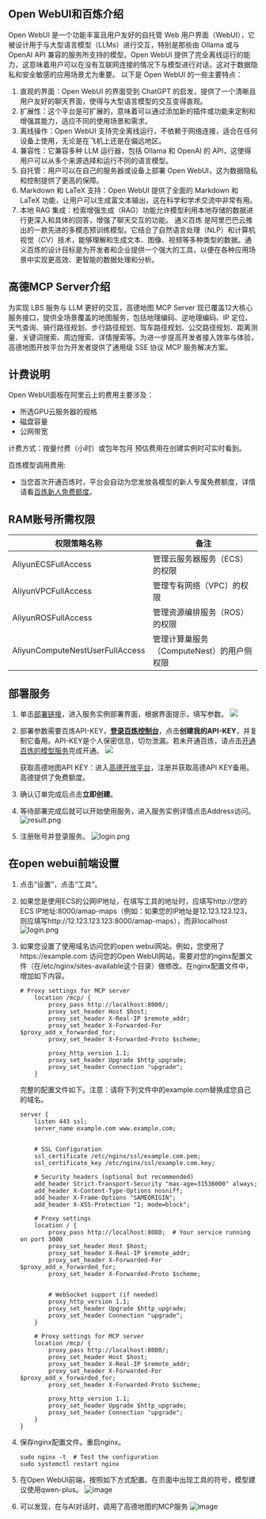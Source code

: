 ## Open WebUI和百炼介绍

Open WebUI 是一个功能丰富且用户友好的自托管 Web 用户界面（WebUI），它被设计用于与大型语言模型（LLMs）进行交互，特别是那些由 Ollama 或与 OpenAI API 兼容的服务所支持的模型。Open WebUI 提供了完全离线运行的能力，这意味着用户可以在没有互联网连接的情况下与模型进行对话，这对于数据隐私和安全敏感的应用场景尤为重要。
以下是 Open WebUI 的一些主要特点：
1. 直观的界面：Open WebUI 的界面受到 ChatGPT 的启发，提供了一个清晰且用户友好的聊天界面，使得与大型语言模型的交互变得直观。
2. 扩展性：这个平台是可扩展的，意味着可以通过添加新的插件或功能来定制和增强其能力，适应不同的使用场景和需求。
3. 离线操作：Open WebUI 支持完全离线运行，不依赖于网络连接，适合在任何设备上使用，无论是在飞机上还是在偏远地区。
4. 兼容性：它兼容多种 LLM 运行器，包括 Ollama 和 OpenAI 的 API，这使得用户可以从多个来源选择和运行不同的语言模型。
5. 自托管：用户可以在自己的服务器或设备上部署 Open WebUI，这为数据隐私和控制提供了更高的保障。
6. Markdown 和 LaTeX 支持：Open WebUI 提供了全面的 Markdown 和 LaTeX 功能，让用户可以生成富文本输出，这在科学和学术交流中非常有用。
7. 本地 RAG 集成：检索增强生成（RAG）功能允许模型利用本地存储的数据进行更深入和具体的回答，增强了聊天交互的功能。
通义百炼 是阿里巴巴云推出的一款先进的多模态预训练模型。它结合了自然语言处理（NLP）和计算机视觉（CV）技术，能够理解和生成文本、图像、视频等多种类型的数据。通义百炼的设计目标是为开发者和企业提供一个强大的工具，以便在各种应用场景中实现更高效、更智能的数据处理和分析。

## 高德MCP Server介绍
为实现 LBS 服务与 LLM 更好的交互，高德地图 MCP Server 现已覆盖12大核心服务接口，提供全场景覆盖的地图服务，包括地理编码、逆地理编码、IP 定位、天气查询、骑行路径规划、步行路径规划、驾车路径规划、公交路径规划、距离测量、关键词搜索、周边搜索、详情搜索等。为进一步提高开发者接入效率与体验，高德地图开放平台为开发者提供了通用级 SSE 协议 MCP 服务解决方案。


## 计费说明
Open WebUI面板在阿里云上的费用主要涉及：
* 所选GPU云服务器的规格
* 磁盘容量
* 公网带宽

计费方式：按量付费（小时）或包年包月
预估费用在创建实例时可实时看到。

百炼模型调用费用:
* 当您首次开通百炼时，平台会自动为您发放各模型的新人专属免费额度，详情请看[百炼新人免费额度](https://help.aliyun.com/zh/model-studio/new-free-quota?spm=a2c4g.11186623.help-menu-2400256.d_4_1.6dea55efFQCijR#view-quota)。

## RAM账号所需权限

| 权限策略名称                          | 备注                     |
|---------------------------------|------------------------|
| AliyunECSFullAccess             | 管理云服务器服务（ECS）的权限       |
| AliyunVPCFullAccess             | 管理专有网络（VPC）的权限         |
| AliyunROSFullAccess             | 管理资源编排服务（ROS）的权限       |
| AliyunComputeNestUserFullAccess | 管理计算巢服务（ComputeNest）的用户侧权限 |


## 部署服务

1. 单击[部署链接](https://computenest.console.aliyun.com/service/palworld/deploy?ServiceId=service-c0552c20597a4c62b168)，进入服务实例部署界面，根据界面提示，填写参数。
    ![](deploy_1.jpg)
2. 部署参数需要百炼API-KEY，**[登录百炼控制台](https://bailian.console.aliyun.com/?spm=5176.24779694.0.0.27304d22k6ajsz&tab=model#/api-key)**，点击**创建我的API-KEY**，并复制它备用。API-KEY是个人保密信息，切勿泄漏。若未开通百炼，请点击[开通百炼的模型服务](https://help.aliyun.com/zh/model-studio/getting-started/first-api-call-to-qwen?spm=a2c4g.11186623.help-menu-2400256.d_0_1_0.5a06b0a8lg5WY2#5058e161041ps)完成开通。
    ![](bailian.jpg)

    获取高德地图API KEY：进入[高德开放平台](https://lbs.amap.com/)，注册并获取高德API KEY备用。高德提供了免费额度。

3. 确认订单完成后点击**立即创建**。
4. 等待部署完成后就可以开始使用服务，进入服务实例详情点击Address访问。
    ![result.png](result.png)

5. 注册账号并登录服务。
    ![login.png](login.jpg)


## 在open webui前端设置
1. 点击“设置”，点击“工具”。
2. 如果您是使用ECS的公网IP地址，在填写工具的地址时，应填写http://您的ECS IP地址:8000/amap-maps（例如：如果您的IP地址是12.123.123.123，则应填写http://12.123.123.123:8000/amap-maps），而非localhost
    ![login.png](deploy_4.png)

3. 如果您设置了使用域名访问您的open webui网站。例如，您使用了https://example.com 访问您的Open WebUI网站，需要对您的nginx配置文件（在/etc/nginx/sites-available这个目录）做修改。在nginx配置文件中，增加如下内容。

    ```text
    # Proxy settings for MCP server
        location /mcp/ {
            proxy_pass http://localhost:8000/;
            proxy_set_header Host $host;
            proxy_set_header X-Real-IP $remote_addr;
            proxy_set_header X-Forwarded-For $proxy_add_x_forwarded_for;
            proxy_set_header X-Forwarded-Proto $scheme;
    
            proxy_http_version 1.1;
            proxy_set_header Upgrade $http_upgrade;
            proxy_set_header Connection "upgrade";
        }
    ```
    
    完整的配置文件如下。注意：请将下列文件中的example.com替换成您自己的域名。
    ```text
    server {
        listen 443 ssl;
        server_name example.com www.example.com;
    
    
        # SSL Configuration
        ssl_certificate /etc/nginx/ssl/example.com.pem;
        ssl_certificate_key /etc/nginx/ssl/example.com.key;
          
        # Security headers (optional but recommended)
        add_header Strict-Transport-Security "max-age=31536000" always;
        add_header X-Content-Type-Options nosniff;
        add_header X-Frame-Options "SAMEORIGIN";
        add_header X-XSS-Protection "1; mode=block";
    
        # Proxy settings
        location / {
            proxy_pass http://localhost:8080;  # Your service running on port 3000
            proxy_set_header Host $host;
            proxy_set_header X-Real-IP $remote_addr;
            proxy_set_header X-Forwarded-For $proxy_add_x_forwarded_for;
            proxy_set_header X-Forwarded-Proto $scheme;
    
    
            # WebSocket support (if needed)
            proxy_http_version 1.1;
            proxy_set_header Upgrade $http_upgrade;
            proxy_set_header Connection "upgrade";
        }
    
        # Proxy settings for MCP server
        location /mcp/ {
            proxy_pass http://localhost:8000/;
            proxy_set_header Host $host;
            proxy_set_header X-Real-IP $remote_addr;
            proxy_set_header X-Forwarded-For $proxy_add_x_forwarded_for;
            proxy_set_header X-Forwarded-Proto $scheme;
    
            proxy_http_version 1.1;
            proxy_set_header Upgrade $http_upgrade;
            proxy_set_header Connection "upgrade";
        }
    }
    ```

4. 保存nginx配置文件。重启nginx。
    ```shell
    sudo nginx -t  # Test the configuration
    sudo systemctl restart nginx
    ```

5. 在Open WebUI前端，按照如下方式配置。在页面中出现工具的符号，模型建议使用qwen-plus。
![image](img_1.png)

6. 可以发现，在与AI对话时，调用了高德地图的MCP服务
![image](img_2.png)
